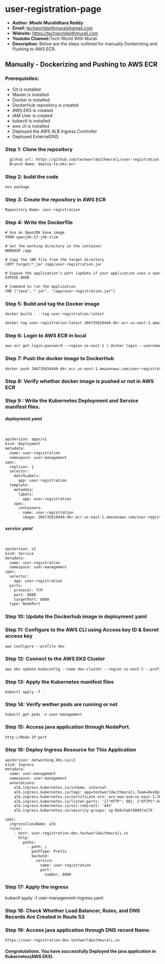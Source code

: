 # user-registration-page
+ <b>Author: Moole Muralidhara Reddy</b></br>
+ <b>Email:</b> techworldwithmurali@gmail.com</br>
+ <b>Website:</b> https://techworldwithmurali.com </br>
+ <b>Youtube Channel:</b>Tech World With Murali</br>
+ <b>Description:</b> Below are the steps outlined for manually Dockerizing and Pushing to AWS ECR.</br>

## Manually - Dockerizing and Pushing to AWS ECR

### Prerequisites:
+ Git is installed
+ Maven is installed
+ Docker is installed
+ DockerHub repository is created
+ AWS EKS is created
+ IAM User is created
+ kubectl is installed
+ aws cli is installed
+ Deployed the AWS ALB Ingress Controller
+ Deployed ExternalDNS

### Step 1: Clone the repository
  
```xml
  github url: https://github.com/techworldwithmurali/user-registration.git
  Branch Name: deploy-to-eks-ecr
```
### Step 2: build the code
```xml
mvn package
```
### Step 3: Create the repository in AWS ECR
```xml
Repository Name: user-registration
```
### Step 4: Write the Dockerfile
```xml
# Use an OpenJDK base image
FROM openjdk:17-jdk-slim

# Set the working directory in the container
WORKDIR /app

# Copy the JAR file from the target directory
COPY target/*.jar /app/user-registration.jar

# Expose the application's port (update if your application uses a specific port)
EXPOSE 8080

# Command to run the application
CMD ["java", "-jar", "/app/user-registration.jar"]
```
### Step 5: Build and tag the Docker image
```xml
docker build . --tag user-registration:latest

docker tag user-registration:latest 266735810449.dkr.ecr.us-east-1.amazonaws.com/user-registration:latest
```
### Step 6: Login to AWS ECR in local
```xml
aws ecr get-login-password --region us-east-1 | docker login --username AWS --password-stdin 266735810449.dkr.ecr.us-east-1.amazonaws.com
```

### Step 7: Push the docker image to DockerHub
```xml
docker push 266735810449.dkr.ecr.us-east-1.amazonaws.com/user-registration:latest
```
### Step 8: Verify whether docker image is pushed or not in AWS ECR

### Step 9 : Write the Kubernetes Deployment and Service manifest files.
##### deployment.yaml
```xml


apiVersion: apps/v1
kind: Deployment
metadata:
  name: user-registration
  namespace: user-management
spec:
  replicas: 2
  selector:
    matchLabels:
      app: user-registration
  template:
    metadata:
      labels:
        app: user-registration
    spec:
      containers:
      - name: user-registration
        image: 266735810449.dkr.ecr.us-east-1.amazonaws.com/user-registration:latest
```
##### service.yaml
```xml


apiVersion: v1
kind: Service
metadata:
  name: user-registration
  namespace: user-management
spec:
  selector:
    app: user-registration
  ports:
  - protocol: TCP
    port: 8080
    targetPort: 8080
  type: NodePort
```
### Step 10: Update the Dockerhub image in deployment.yaml
### Step 11: Configure  to the AWS CLI using Access key ID & Secret access key
```xml
aws configure --profile dev
```
### Step 12: Connect to the AWS EKS Cluster
```xml
aws eks update-kubeconfig --name dev-cluster --region us-east-1 --profile dev
````
### Step 13: Apply the Kubernetes manifest files
```
kubectl apply -f .
```
### Step 14: Verify wether pods are running or not
```
kubectl get pods -n user-management
```
### Step 15: Access java application through NodePort.
```xml
http://Node-IP:port
```
### Step 16: Deploy Ingress Resource for This Application
```xml
apiVersion: networking.k8s.io/v1
kind: Ingress
metadata:
  name: user-management
  namespace: user-management
  annotations:
    alb.ingress.kubernetes.io/scheme: internal
    alb.ingress.kubernetes.io/tags: app=techworldwithmurali,Team=DevOps
    alb.ingress.kubernetes.io/certificate-arn: arn:aws:acm:us-east-1:266735810449:certificate/8a7cbcb1-774c-463f-ab3e-476437028686
    alb.ingress.kubernetes.io/listen-ports: '[{"HTTP": 80}, {"HTTPS":443}]'
    alb.ingress.kubernetes.io/ssl-redirect: '443'
    alb.ingress.kubernetes.io/security-groups: sg-026c5ab74985fa179

spec:
  ingressClassName: alb
  rules:
    - host: user-registration-dev.techworldwithmurali.in
      http:
        paths:
          - path: /
            pathType: Prefix
            backend:
              service:
                name: user-registration
                port:
                  number: 8080
```
### Step 17: Apply the ingress

kubectl apply -f user-management-ingress.yaml

### Step 18: Check Whether Load Balancer, Rules, and DNS Records Are Created in Route 53

### Step 19: Access java application through DNS record Name.
```
https://user-registration-dev.techworldwithmurali.in
```


#### Congratulations. You have successfully Deployed the java application in Kubernetes(AWS EKS).
